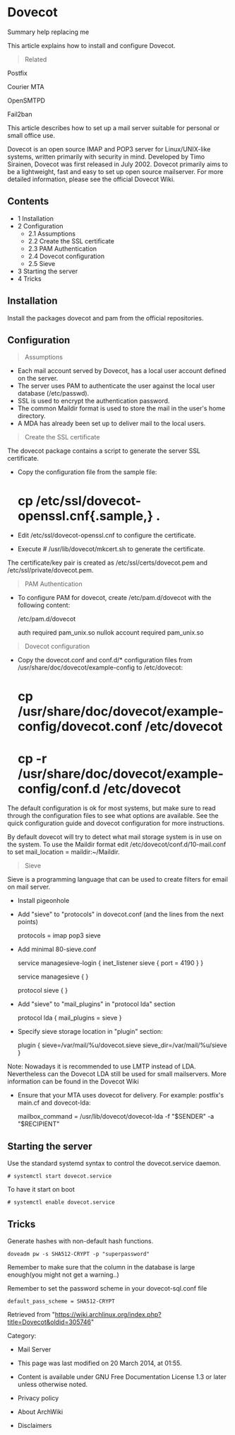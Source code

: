 Dovecot
=======

Summary help replacing me

This article explains how to install and configure Dovecot.

> Related

Postfix

Courier MTA

OpenSMTPD

Fail2ban

This article describes how to set up a mail server suitable for personal
or small office use.

Dovecot is an open source IMAP and POP3 server for Linux/UNIX-like
systems, written primarily with security in mind. Developed by Timo
Sirainen, Dovecot was first released in July 2002. Dovecot primarily
aims to be a lightweight, fast and easy to set up open source
mailserver. For more detailed information, please see the official
Dovecot Wiki.

Contents
--------

-   1 Installation
-   2 Configuration
    -   2.1 Assumptions
    -   2.2 Create the SSL certificate
    -   2.3 PAM Authentication
    -   2.4 Dovecot configuration
    -   2.5 Sieve
-   3 Starting the server
-   4 Tricks

Installation
------------

Install the packages dovecot and pam from the official repositories.

Configuration
-------------

> Assumptions

-   Each mail account served by Dovecot, has a local user account
    defined on the server.
-   The server uses PAM to authenticate the user against the local user
    database (/etc/passwd).
-   SSL is used to encrypt the authentication password.
-   The common Maildir format is used to store the mail in the user's
    home directory.
-   A MDA has already been set up to deliver mail to the local users.

> Create the SSL certificate

The dovecot package contains a script to generate the server SSL
certificate.

-   Copy the configuration file from the sample file:
    # cp /etc/ssl/dovecot-openssl.cnf{.sample,} .
-   Edit /etc/ssl/dovecot-openssl.cnf to configure the certificate.

-   Execute # /usr/lib/dovecot/mkcert.sh to generate the certificate.

The certificate/key pair is created as /etc/ssl/certs/dovecot.pem and
/etc/ssl/private/dovecot.pem.

> PAM Authentication

-   To configure PAM for dovecot, create /etc/pam.d/dovecot with the
    following content:

    /etc/pam.d/dovecot

    auth    required        pam_unix.so nullok
    account required        pam_unix.so 

> Dovecot configuration

-   Copy the dovecot.conf and conf.d/* configuration files from
    /usr/share/doc/dovecot/example-config to /etc/dovecot:

    # cp /usr/share/doc/dovecot/example-config/dovecot.conf /etc/dovecot
    # cp -r /usr/share/doc/dovecot/example-config/conf.d /etc/dovecot

The default configuration is ok for most systems, but make sure to read
through the configuration files to see what options are available. See
the quick configuration guide and dovecot configuration for more
instructions.

By default dovecot will try to detect what mail storage system is in use
on the system. To use the Maildir format edit
/etc/dovecot/conf.d/10-mail.conf to set
mail_location = maildir:~/Maildir.

> Sieve

Sieve is a programming language that can be used to create filters for
email on mail server.

-   Install pigeonhole
-   Add "sieve" to "protocols" in dovecot.conf (and the lines from the
    next points)

    protocols = imap pop3 sieve

-   Add minimal 80-sieve.conf

    service managesieve-login {
      inet_listener sieve {
        port = 4190
      }
    }

    service managesieve {
    }

    protocol sieve {
    }

-   Add "sieve" to "mail_plugins" in "protocol lda" section

    protocol lda {
      mail_plugins = sieve
    }

-   Specify sieve storage location in "plugin" section:

    plugin {
      sieve=/var/mail/%u/dovecot.sieve
      sieve_dir=/var/mail/%u/sieve
    }

Note: Nowadays it is recommended to use LMTP instead of LDA.
Nevertheless can the Dovecot LDA still be used for small mailservers.
More information can be found in the Dovecot Wiki

-   Ensure that your MTA uses dovecot for delivery. For example:
    postfix's main.cf and dovecot-lda:

     mailbox_command = /usr/lib/dovecot/dovecot-lda -f "$SENDER" -a "$RECIPIENT"

Starting the server
-------------------

Use the standard systemd syntax to control the dovecot.service daemon.

    # systemctl start dovecot.service

To have it start on boot

    # systemctl enable dovecot.service

Tricks
------

Generate hashes with non-default hash functions.

    doveadm pw -s SHA512-CRYPT -p "superpassword"

Remember to make sure that the column in the database is large
enough(you might not get a warning..)

Remember to set the password scheme in your dovecot-sql.conf file

    default_pass_scheme = SHA512-CRYPT

Retrieved from
"https://wiki.archlinux.org/index.php?title=Dovecot&oldid=305746"

Category:

-   Mail Server

-   This page was last modified on 20 March 2014, at 01:55.
-   Content is available under GNU Free Documentation License 1.3 or
    later unless otherwise noted.
-   Privacy policy
-   About ArchWiki
-   Disclaimers

